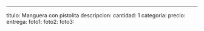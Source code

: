 ---
titulo: Manguera con pistolita
descripcion: 
cantidad: 1
categoria: 
precio: 
entrega: 
foto1: 
foto2: 
foto3: 
